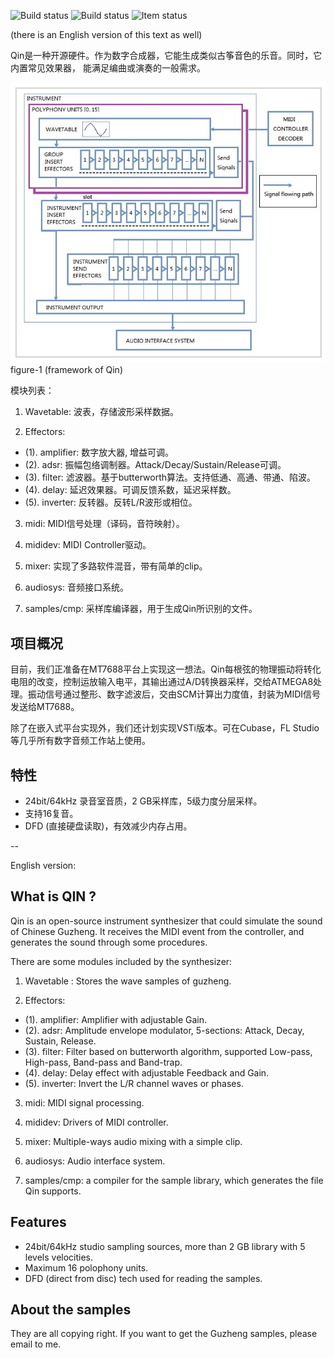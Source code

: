 
![Build status](https://img.shields.io/badge/Qin-2.0.1-blue.svg)
![Build status](https://img.shields.io/badge/build-passing-green.svg)
![Item status](https://img.shields.io/badge/status-unstable-lightgreen.svg)

(there is an English version of this text as well)

Qin是一种开源硬件。作为数字合成器，它能生成类似古筝音色的乐音。同时，它内置常见效果器，
能满足编曲或演奏的一般需求。


![framework](https://raw.githubusercontent.com/opxarch/privdats/master/Qin/framework.jpg)
figure-1 (framework of Qin)


模块列表：
1. Wavetable: 波表，存储波形采样数据。

2. Effectors:
* (1). amplifier: 数字放大器, 增益可调。
* (2). adsr: 振幅包络调制器。Attack/Decay/Sustain/Release可调。
* (3). filter: 滤波器。基于butterworth算法。支持低通、高通、带通、陷波。
* (4). delay: 延迟效果器。可调反馈系数，延迟采样数。
* (5). inverter: 反转器。反转L/R波形或相位。

3. midi: MIDI信号处理（译码，音符映射）。
4. mididev: MIDI Controller驱动。
3. mixer: 实现了多路软件混音，带有简单的clip。
4. audiosys: 音频接口系统。

5. samples/cmp: 采样库编译器，用于生成Qin所识别的文件。


项目概况
---
目前，我们正准备在MT7688平台上实现这一想法。Qin每根弦的物理振动将转化电阻的改变，控制运放输入电平，其输出通过A/D转换器采样，交给ATMEGA8处理。振动信号通过整形、数字滤波后，交由SCM计算出力度值，封装为MIDI信号发送给MT7688。

除了在嵌入式平台实现外，我们还计划实现VSTi版本。可在Cubase，FL Studio等几乎所有数字音频工作站上使用。


特性
---
* 24bit/64kHz 录音室音质，2 GB采样库，5级力度分层采样。
* 支持16复音。
* DFD (直接硬盘读取)，有效减少内存占用。

--

English version:

What is QIN ?
---

Qin is an open-source instrument synthesizer that could simulate the sound
of Chinese Guzheng. It receives the MIDI event from the controller, and
generates the sound through some procedures.

There are some modules included by the synthesizer:
1. Wavetable : Stores the wave samples of guzheng.

2. Effectors:
* (1). amplifier:     Amplifier with adjustable Gain.
* (2). adsr:          Amplitude envelope modulator, 5-sections: Attack, Decay, Sustain, Release.
* (3). filter:        Filter based on butterworth algorithm, supported Low-pass, High-pass, Band-pass and Band-trap.
* (4). delay:         Delay effect with adjustable Feedback and Gain.
* (5). inverter:      Invert the L/R channel waves or phases.

3. midi: MIDI signal processing.

4. mididev: Drivers of MIDI controller.
3. mixer: Multiple-ways audio mixing with a simple clip.
4. audiosys: Audio interface system.

5. samples/cmp: a compiler for the sample library, which generates the file Qin supports.

Features
---
* 24bit/64kHz studio sampling sources, more than 2 GB library with 5 levels velocities.
* Maximum 16 polophony units.
* DFD (direct from disc) tech used for reading the samples.

About the samples
---
They are all copying right.
If you want to get the Guzheng samples, please email to me.
